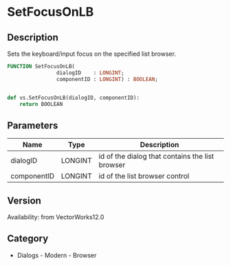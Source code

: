 # SetFocusOnLB

## Description
Sets the keyboard/input focus on the specified list browser.

```pascal
FUNCTION SetFocusOnLB(
				dialogID    : LONGINT;
				componentID : LONGINT) : BOOLEAN;
```

```python

def vs.SetFocusOnLB(dialogID, componentID):
    return BOOLEAN
```

## Parameters
|Name|Type|Description|
|---|---|---|
|dialogID|LONGINT|id of the dialog that contains the list browser|
|componentID|LONGINT|id of the list browser control|

## Version
Availability: from VectorWorks12.0
## Category
* Dialogs - Modern - Browser

